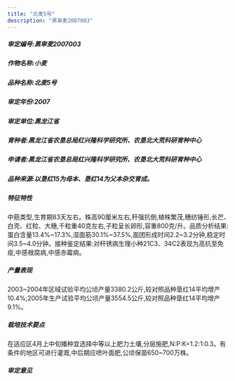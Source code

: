 ```yaml
---
title: "北麦5号"
description: "黑审麦2007003"
---
```

##### 审定编号:黑审麦2007003

##### 作物名称:小麦

##### 品种名称:北麦5号

##### 审定年份:2007

##### 审定单位:黑龙江省

##### 育种者:黑龙江省农垦总局红兴隆科学研究所、农垦北大荒科研育种中心

##### 申请者:黑龙江省农垦总局红兴隆科学研究所、农垦北大荒科研育种中心

##### 品种来源:以垦红15为母本、垦红14为父本杂交育成。

##### 特征特性
中筋类型,生育期83天左右。株高90厘米左右,秆强抗倒,植株繁茂,穗纺锤形,长芒、白壳、红粒、大穗,千粒重40克左右,子粒呈长卵形,容重800克/升。品质分析结果:蛋白含量13.4%~17.3%,湿面筋30.1%~37.5%,面团形成时间2.2~3.2分钟,稳定时间3.5~4.0分钟。接种鉴定结果:对秆锈病生理小种21C3、34C2表现为高抗至免疫,中感根腐病,中感赤霉病。

##### 产量表现
2003~2004年区域试验平均公顷产量3380.2公斤,较对照品种垦红14平均增产10.4%;2005年生产试验平均公顷产量3554.5公斤,较对照品种垦红14平均增产9.1%。

##### 栽培技术要点
在适应区4月上中旬播种宜选择中等以上肥力土壤,分层施肥,N:P:K=1.2:1:0.3。有条件的地区可进行灌溉,中后期应喷叶面肥,公顷保苗650~700万株。

##### 审定意见

